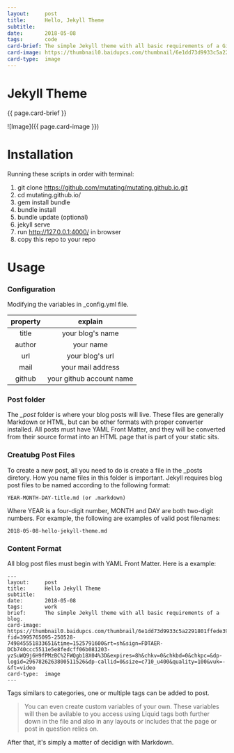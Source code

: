 ```yaml
---
layout:     post
title:      Hello, Jekyll Theme
subtitle:   
date:       2018-05-08
tags:       code
card-brief: The simple Jekyll theme with all basic requirements of a GitHub Pages.
card-image: https://thumbnail0.baidupcs.com/thumbnail/6e1dd73d9933c5a2291801ffede395c5?fid=3995765095-250528-749845551833651&time=1525856400&rt=sh&sign=FDTAER-DCb740ccc5511e5e8fedcff06b081203-XW3THfSRkBrj9BI31Vn6u2w%2F%2F58%3D&expires=8h&chkv=0&chkbd=0&chkpc=&dp-logid=2985703096421010374&dp-callid=0&size=c710_u400&quality=100&vuk=-&ft=video
card-type:  image
---
```


Jekyll Theme
==============
{{ page.card-brief }}

![Image]({{ page.card-image }})

Installation
==============
Running these scripts in order with terminal:

1. git clone https://github.com/mutating/mutating.github.io.git
2. cd mutating.github.io/
3. gem install bundle
4. bundle install
5. bundle update (optional)
6. jekyll serve
7. run http://127.0.0.1:4000/ in browser
8. copy this repo to your repo

Usage
==============
### Configuration
Modifying the variables in _config.yml file.

|property|explain|
|:------:|:----------------------:|
|title   |your blog's name        |
|author  |your name               |
|url     |your blog's url         |
|mail    |your mail address       |
|github  |your github account name|

### Post folder
The *_post* folder is where your blog posts will live. These files are generally Markdown or HTML, but can be other formats with proper converter installed. All posts must have YAML Front Matter, and they will be converted from their source format into an HTML page that is part of your static sits.

### Creatubg Post Files
To create a new post, all you need to do is create a file in the _posts diretory. How you name files in this folder is important. Jekyll requires blog post files to be named according to the following format:

```
YEAR-MONTH-DAY-title.md (or .markdown)
```

Where YEAR is a four-digit number, MONTH and DAY are both two-digit numbers. For example, the following are examples of valid post filenames:

```
2018-05-08-hello-jekyll-theme.md
```

### Content Format
All blog post files must begin with YAML Front Matter. Here is a example:

```
---
layout:     post
title:      Hello Jekyll Theme
subtitle:   
date:       2018-05-08
tags:       work
brief:      The simple Jekyll theme with all basic requirements of a blog.
card-image: https://thumbnail0.baidupcs.com/thumbnail/6e1dd73d9933c5a2291801ffede395c5?fid=3995765095-250528-749845551833651&time=1525791600&rt=sh&sign=FDTAER-DCb740ccc5511e5e8fedcff06b081203-yzSuWQ9j6H9fPMzBC%2FWQgb18X04%3D&expires=8h&chkv=0&chkbd=0&chkpc=&dp-logid=2967826263800511526&dp-callid=0&size=c710_u400&quality=100&vuk=-&ft=video
card-type:  image
---
```

Tags similars to categories, one or multiple tags can be added to post.

> You can even create custom variables of your own. These variables will then be avilable to you access using Liquid tags both further down in the file and also in any layouts or includes that the page or post in question relies on.

After that, it's simply a matter of decidign with Markdown.